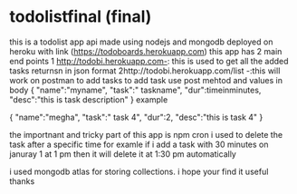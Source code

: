 # todolistfinal (final)

this is a todolist app api made using nodejs and mongodb deployed on heroku with link (https://todoboards.herokuapp.com) this app has 2 main end points 1 http://todobi.herokuapp.com-: this is used to get all the added tasks returnsn in json format 2http://todobi.herokuapp.com/list -:this will work on postman to add tasks to add task use post mehtod and values in body { "name":"myname", "task":" taskname", "dur":timeinminutes, "desc":"this is task description" } example

{ "name":"megha", "task":" task 4", "dur":2, "desc":"this is task 4" }

the importnant and tricky part of this app is npm cron i used to delete the task after a specific time for examle if i add a task with 30 minutes on januray 1 at 1 pm then it will delete it at 1:30 pm automatically

i used mongodb atlas for storing collections. i hope your find it useful thanks
